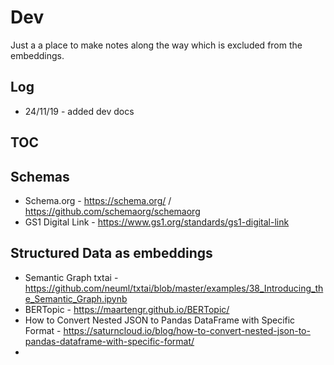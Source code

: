 # Dev

Just a a place to make notes along the way which is excluded from the embeddings.

## Log

- 24/11/19 - added dev docs

## TOC

## Schemas

- Schema.org - <https://schema.org/> / <https://github.com/schemaorg/schemaorg>
- GS1 Digital Link - <https://www.gs1.org/standards/gs1-digital-link>

## Structured Data as embeddings

- Semantic Graph txtai - <https://github.com/neuml/txtai/blob/master/examples/38_Introducing_the_Semantic_Graph.ipynb>
- BERTopic - <https://maartengr.github.io/BERTopic/>
- How to Convert Nested JSON to Pandas DataFrame with Specific Format - <https://saturncloud.io/blog/how-to-convert-nested-json-to-pandas-dataframe-with-specific-format/>
-
